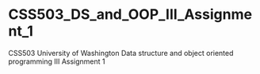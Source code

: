 # CSS503_DS_and_OOP_III_Assignment_1
CSS503 University of Washington Data structure and object oriented programming III Assignment 1
